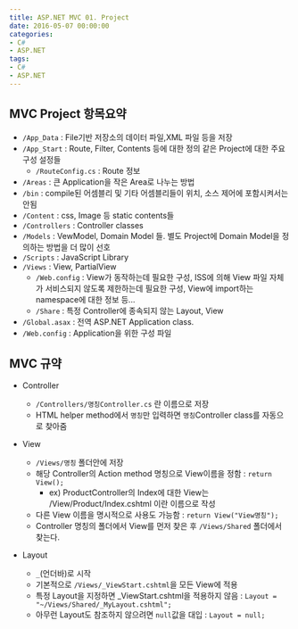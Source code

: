 ```yaml
---
title: ASP.NET MVC 01. Project
date: 2016-05-07 00:00:00
categories:
- C#
- ASP.NET
tags:
- C#
- ASP.NET
---
```


## MVC Project 항목요약

- `/App_Data` : File기반 저장소의 데이터 파일,XML 파일 등을 저장
- `/App_Start` : Route, Filter, Contents 등에 대한 정의 같은 Project에 대한 주요 구성 설정들
  - `/RouteConfig.cs` : Route 정보 
- `/Areas` : 큰 Application을 작은 Area로 나누는 방법
- `/bin` : compile된 어셈블리 및 기타 어셈블리들이 위치, 소스 제어에 포함시켜서는 안됨
- `/Content` : css, Image 등 static contents들
- `/Controllers` : Controller classes
- `/Models` : VewModel, Domain Model 들. 별도 Project에 Domain Model을 정의하는 방법을 더 많이 선호
- `/Scripts` : JavaScript Library
- `/Views` : View, PartialView
  - `/Web.config` : View가 동작하는데 필요한 구성, ISS에 의해 View 파일 자체가 서비스되지 않도록 제한하는데 필요한 구성, View에 import하는 namespace에 대한 정보 등...
  - `/Share` : 특정 Controller에 종속되지 않는 Layout, View
- `/Global.asax` : 전역 ASP.NET Application class.
- `/Web.config` : Application을 위한 구성 파일

## MVC 규약

- Controller
  - `/Controllers/명칭Controller.cs` 란 이름으로 저장
  - HTML helper method에서 `명칭`만 입력하면 `명칭`Controller class를 자동으로 찾아줌

- View
  - `/Views/명칭` 폴더안에 저장
  - 해당 Controller의 Action method 명칭으로 View이름을 정함 : `return View();`
    - ex) ProductController의 Index에 대한 View는 /View/Product/Index.cshtml 이란 이름으로 작성
  - 다른 View 이름을 명시적으로 사용도 가능함 : `return View("View명칭");`
  - Controller 명칭의 폴더에서 View를 먼저 찾은 후 `/Views/Shared` 폴더에서 찾는다.

- Layout
  - `_`(언더바)로 시작
  - 기본적으로 `/Views/_ViewStart.cshtml`을 모든 View에 적용
  - 특정 Layout을 지정하면 _ViewStart.cshtml을 적용하지 않음 : `Layout = "~/Views/Shared/_MyLayout.cshtml";`
  - 아무런 Layout도 참조하지 않으려면 `null`값을 대입 : `Layout = null;`
